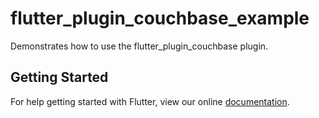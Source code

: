 # flutter_plugin_couchbase_example

Demonstrates how to use the flutter_plugin_couchbase plugin.

## Getting Started

For help getting started with Flutter, view our online
[documentation](https://flutter.io/).
